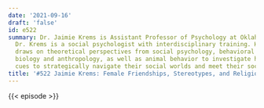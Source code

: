 ```yaml
---
date: '2021-09-16'
draft: 'false'
id: e522
summary: Dr. Jaimie Krems is Assistant Professor of Psychology at Oklahoma State University.
  Dr. Krems is a social psychologist with interdisciplinary training. Her research
  draws on theoretical perspectives from social psychology, behavioral ecology, evolutionary
  biology and anthropology, as well as animal behavior to investigate how people use
  cues to strategically navigate their social worlds and meet their social goals.
title: '#522 Jaimie Krems: Female Friendships, Stereotypes, and Religion and Monogamy'
---
```

{{< episode >}}
